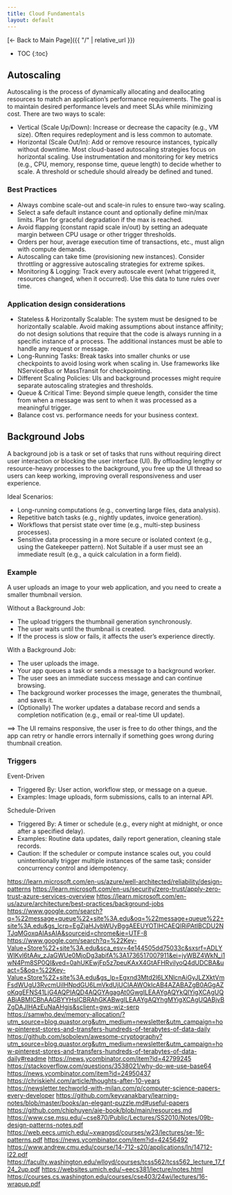```yaml
---
title: Cloud Fundamentals
layout: default
---
```


[← Back to Main Page]({{ "/" | relative_url }})

* TOC
{:toc}


## Autoscaling
Autoscaling is the process of dynamically allocating and deallocating resources to match an application’s performance requirements.
The goal is to maintain desired performance levels and meet SLAs while minimizing cost. There are two ways to scale:
* Vertical (Scale Up/Down): Increase or decrease the capacity (e.g., VM size). Often requires redeployment and is less common to automate.
* Horizontal (Scale Out/In): Add or remove resource instances, typically without downtime. Most cloud-based autoscaling strategies focus on horizontal scaling.
Use instrumentation and monitoring for key metrics (e.g., CPU, memory, response time, queue length) to decide whether to scale. A threshold or schedule should already be defined and tuned.

### Best Practices
* Always combine scale-out and scale-in rules to ensure two-way scaling.
* Select a safe default instance count and optionally define min/max limits. Plan for graceful degradation if the max is reached.
* Avoid flapping (constant rapid scale in/out) by setting an adequate margin between CPU usage or other trigger thresholds.
* Orders per hour, average execution time of transactions, etc., must align with compute demands.
* Autoscaling can take time (provisioning new instances). Consider throttling or aggressive autoscaling strategies for extreme spikes.
* Monitoring & Logging: Track every autoscale event (what triggered it, resources changed, when it occurred). Use this data to tune rules over time.

### Application design considerations
* Stateless & Horizontally Scalable: The system must be designed to be horizontally scalable. Avoid making assumptions about instance affinity; do not design solutions that require that the code is always running in a specific instance of a process. The additional instances must be able to handle any request or message.
* Long-Running Tasks: Break tasks into smaller chunks or use checkpoints to avoid losing work when scaling in. Use frameworks like NServiceBus or MassTransit for checkpointing.
* Different Scaling Policies: UIs and background processes might require separate autoscaling strategies and thresholds.
* Queue & Critical Time: Beyond simple queue length, consider the time from when a message was sent to when it was processed as a meaningful trigger.
* Balance cost vs. performance needs for your business context.

## Background Jobs
A background job is a task or set of tasks that runs without requiring direct user interaction or blocking the user interface (UI). By offloading lengthy or resource-heavy processes to the background, you free up the UI thread so users can keep working, improving overall responsiveness and user experience.

Ideal Scenarios:
* Long-running computations (e.g., converting large files, data analysis).
* Repetitive batch tasks (e.g., nightly updates, invoice generation).
* Workflows that persist state over time (e.g., multi-step business processes).
* Sensitive data processing in a more secure or isolated context (e.g., using the Gatekeeper pattern).
Not Suitable if a user must see an immediate result (e.g., a quick calculation in a form field).

### Example
A user uploads an image to your web application, and you need to create a smaller thumbnail version.

Without a Background Job:
* The upload triggers the thumbnail generation synchronously.
* The user waits until the thumbnail is created.
* If the process is slow or fails, it affects the user’s experience directly.

With a Background Job:
* The user uploads the image.
* Your app queues a task or sends a message to a background worker.
* The user sees an immediate success message and can continue browsing.
* The background worker processes the image, generates the thumbnail, and saves it.
* (Optionally) The worker updates a database record and sends a completion notification (e.g., email or real-time UI update).

$\implies$ The UI remains responsive, the user is free to do other things, and the app can retry or handle errors internally if something goes wrong during thumbnail creation.

### Triggers
Event-Driven
* Triggered By: User action, workflow step, or message on a queue.
* Examples: Image uploads, form submissions, calls to an internal API.

Schedule-Driven
* Triggered By: A timer or schedule (e.g., every night at midnight, or once after a specified delay).
* Examples: Routine data updates, daily report generation, cleaning stale records.
* Caution: If the scheduler or compute instance scales out, you could unintentionally trigger multiple instances of the same task; consider concurrency control and idempotency.

https://learn.microsoft.com/en-us/azure/well-architected/reliability/design-patterns
https://learn.microsoft.com/en-us/security/zero-trust/apply-zero-trust-azure-services-overview
https://learn.microsoft.com/en-us/azure/architecture/best-practices/background-jobs
https://www.google.com/search?q=%22message+queue%22+site%3A.edu&oq=%22message+queue%22+site%3A.edu&gs_lcrp=EgZjaHJvbWUyBggAEEUYOTIHCAEQIRiPAtIBCDU2NTJqMGoxqAIAsAIA&sourceid=chrome&ie=UTF-8
https://www.google.com/search?q=%22Key-Value+Store%22+site%3A.edu&sca_esv=4e144505dd75033c&sxsrf=ADLYWIKvl6tAAv_zJaGWUe0MjoDg3abifA%3A1736517007911&ei=jyWBZ4WkN_i1wN4Pm8SP0QI&ved=0ahUKEwjFp5z7peuKAxX4GtAFHRviIyoQ4dUDCBA&uact=5&oq=%22Key-Value+Store%22+site%3A.edu&gs_lp=Egxnd3Mtd2l6LXNlcnAiGyJLZXktVmFsdWUgU3RvcmUiIHNpdGU6LmVkdUjUClAAWOkIcAB4AZABAZgB0AGgAZoKqgEFNS41LjG4AQPIAQD4AQGYAgagAt0GwgILEAAYgAQYkQIYigXCAgUQABiABMICBhAAGBYYHsICBRAhGKABwgILEAAYgAQYhgMYigXCAgUQABjvBZgDAJIHAzEuNaAHgis&sclient=gws-wiz-serp
https://samwho.dev/memory-allocation/?utm_source=blog.quastor.org&utm_medium=newsletter&utm_campaign=how-pinterest-stores-and-transfers-hundreds-of-terabytes-of-data-daily
https://github.com/sobolevn/awesome-cryptography?utm_source=blog.quastor.org&utm_medium=newsletter&utm_campaign=how-pinterest-stores-and-transfers-hundreds-of-terabytes-of-data-daily#readme
https://news.ycombinator.com/item?id=42799245
https://stackoverflow.com/questions/3538021/why-do-we-use-base64
https://news.ycombinator.com/item?id=24950437
https://chriskiehl.com/article/thoughts-after-10-years
https://newsletter.techworld-with-milan.com/p/computer-science-papers-every-developer
https://github.com/keyvanakbary/learning-notes/blob/master/books/an-elegant-puzzle.md#useful-papers
https://github.com/chiphuyen/aie-book/blob/main/resources.md
https://www.cse.msu.edu/~cse870/Public/Lectures/SS2010/Notes/09b-design-patterns-notes.pdf
https://web.eecs.umich.edu/~xwangsd/courses/w23/lectures/se-16-patterns.pdf
https://news.ycombinator.com/item?id=42456492
https://www.andrew.cmu.edu/course/14-712-s20/applications/ln/14712-l22.pdf
https://faculty.washington.edu/wlloyd/courses/tcss562/tcss562_lecture_17_f24_2up.pdf
https://websites.umich.edu/~eecs381/lecture/notes.html
https://courses.cs.washington.edu/courses/cse403/24wi/lectures/16-wrapup.pdf
<script src="{{ '/assets/js/dark-mode.js' | relative_url }}"></script>
